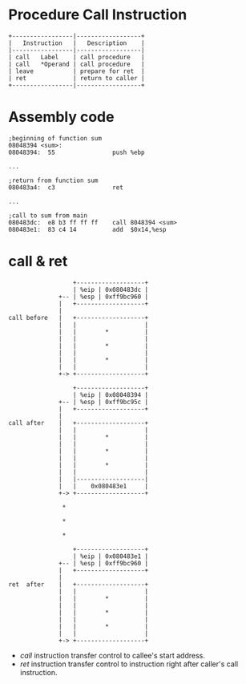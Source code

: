 # Procedure Call Instruction

    +-----------------|------------------+
    |   Instruction   |   Description    |
    |-----------------|------------------|
    | call   Label    | call procedure   |
    | call   *Operand | call procedure   |
    | leave           | prepare for ret  |
    | ret             | return to caller |
    +-----------------|------------------+

# Assembly code

    ;beginning of function sum
    08048394 <sum>:
    08048394:  55                push %ebp

    ...

    ;return from function sum
    080483a4:  c3                ret

    ...

    ;call to sum from main
    080483dc:  e8 b3 ff ff ff    call 8048394 <sum>
    080483e1:  83 c4 14          add  $0x14,%esp

# call & ret

                      +-------------------+
                      | %eip | 0x080483dc |
                  +-- | %esp | 0xff9bc960 |
                  |   +-------------------+
                  |
    call before   |   +-------------------+
                  |   |                   |
                  |   |        *          |
                  |   |                   |
                  |   |        *          |
                  |   |                   |
                  |   |        *          |
                  |   |                   |
                  +-> +-------------------+

                      +-------------------+
                      | %eip | 0x08048394 |
                  +-- | %esp | 0xff9bc95c |
                  |   +-------------------+
                  |
    call after    |   +-------------------+
                  |   |                   |
                  |   |        *          |
                  |   |                   |
                  |   |        *          |
                  |   |                   |
                  |   |        *          |
                  |   |                   |
                  |   |-------------------|
                  |   |    0x080483e1     |
                  +-> +-------------------+

                   *

                   *

                   *

                      +-------------------+
                      | %eip | 0x080483e1 |
                  +-- | %esp | 0xff9bc960 |
                  |   +-------------------+
                  |
    ret  after    |   +-------------------+
                  |   |                   |
                  |   |        *          |
                  |   |                   |
                  |   |        *          |
                  |   |                   |
                  |   |        *          |
                  |   |                   |
                  +-> +-------------------+

- *call* instruction transfer control to callee's start address.
- *ret* instruction transfer control to instruction right after caller's call instruction.
